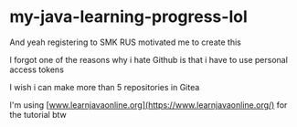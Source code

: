 # my-java-learning-progress-lol

And yeah registering to SMK RUS motivated me to create this

I forgot one of the reasons why i hate Github is that i have to use personal access tokens

I wish i can make more than 5 repositories in Gitea

I'm using [www.learnjavaonline.org](https://www.learnjavaonline.org/) for the tutorial btw
